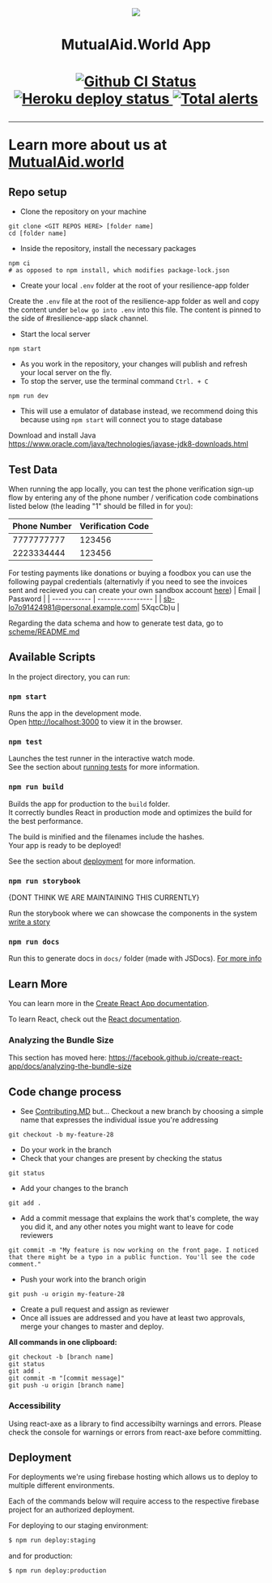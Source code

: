 <p align="center">
    <img src="https://github.com/factn/resilience-app/blob/master/src/img/logo.png?raw=true" />
    <h1 align="center">MutualAid.World App<h1>
</p>

<p align="center">
    <a href="https://github.com/factn/resilience-app/actions?query=workflow%3A%22resilience-app+CI%22">
        <img alt="Github CI Status" src="https://github.com/factn/resilience-app/workflows/resilience-app%20CI/badge.svg" />
    </a>
    <a href="resilience-app.herokuapp.com">
        <img alt="Heroku deploy status" src="https://heroku-badge.herokuapp.com/?app=resilience-app&style=" />
    </a>
    <a href="https://lgtm.com/projects/g/factn/resilience-app/alerts/"><img alt="Total alerts" src="https://img.shields.io/lgtm/alerts/g/factn/resilience-app.svg?logo=lgtm&logoWidth=18"/></a>
</p>

<hr />

Learn more about us at [MutualAid.world](https://mutualaid.world)

## Repo setup

- Clone the repository on your machine

```
git clone <GIT REPOS HERE> [folder name]
cd [folder name]
```

- Inside the repository, install the necessary packages

```
npm ci
# as opposed to npm install, which modifies package-lock.json
```

- Create your local `.env` folder at the root of your resilience-app folder

Create the `.env` file at the root of the resilience-app folder as well and copy the content under `below go into .env` into this file. The content is pinned to the side of #resilience-app slack channel.

- Start the local server

```
npm start
```

- As you work in the repository, your changes will publish and refresh your local server on the fly.
- To stop the server, use the terminal command `Ctrl. + C`

```
npm run dev
```

- This will use a emulator of database instead, we recommend doing this because using `npm start` will connect you to stage database

Download and install Java
https://www.oracle.com/java/technologies/javase-jdk8-downloads.html

## Test Data

When running the app locally, you can test the phone verification sign-up flow by entering any of the phone number / verification code combinations listed below (the leading "1" should be filled in for you):

| Phone Number | Verification Code |
| ------------ | ----------------- |
| 7777777777   | 123456            |
| 2223334444   | 123456            |

For testing payments like donations or buying a foodbox you can use the following paypal credentials
(alternativly if you need to see the invoices sent and recieved you can create your own sandbox account [here](https://developer.paypal.com/))
| Email | Password |
| ------------ | ----------------- |
| sb-lo7o91424981@personal.example.com| 5XqcCb)u |

Regarding the data schema and how to generate test data, go to [scheme/README.md](./scheme/README.md)

## Available Scripts

In the project directory, you can run:

### `npm start`

Runs the app in the development mode.<br />
Open [http://localhost:3000](http://localhost:3000) to view it in the browser.

### `npm test`

Launches the test runner in the interactive watch mode.<br />
See the section about [running tests](https://facebook.github.io/create-react-app/docs/running-tests) for more information.

### `npm run build`

Builds the app for production to the `build` folder.<br />
It correctly bundles React in production mode and optimizes the build for the best performance.

The build is minified and the filenames include the hashes.<br />
Your app is ready to be deployed!

See the section about [deployment](https://facebook.github.io/create-react-app/docs/deployment) for more information.

### `npm run storybook`

{DONT THINK WE ARE MAINTAINING THIS CURRENTLY}

Run the storybook where we can showcase the components in the system
[write a story](https://storybook.js.org/docs/basics/writing-stories/)

### `npm run docs`

Run this to generate docs in `docs/` folder (made with JSDocs).
[For more info](https://jsdoc.app/)

## Learn More

You can learn more in the [Create React App documentation](https://facebook.github.io/create-react-app/docs/getting-started).

To learn React, check out the [React documentation](https://reactjs.org/).

### Analyzing the Bundle Size

This section has moved here: https://facebook.github.io/create-react-app/docs/analyzing-the-bundle-size

## Code change process

- See [Contributing.MD](/CONTRIBUTING.md) but... Checkout a new branch by choosing a simple name that expresses the individual issue you're addressing

```
git checkout -b my-feature-28
```

- Do your work in the branch
- Check that your changes are present by checking the status

```
git status
```

- Add your changes to the branch

```
git add .
```

- Add a commit message that explains the work that's complete, the way you did it, and any other notes you might want to leave for code reviewers

```
git commit -m "My feature is now working on the front page. I noticed that there might be a typo in a public function. You'll see the code comment."
```

- Push your work into the branch origin

```
git push -u origin my-feature-28
```

- Create a pull request and assign <reviewer goes here> as reviewer
- Once all issues are addressed and you have at least two approvals, merge your changes to master and deploy.

**All commands in one clipboard:**

```
git checkout -b [branch name]
git status
git add .
git commit -m "[commit message]"
git push -u origin [branch name]
```

### Accessibility

Using react-axe as a library to find accessibilty warnings and errors. Please check the console for warnings or errors from react-axe before committing.

## Deployment

For deployments we're using firebase hosting which allows us to deploy to multiple different environments.

Each of the commands below will require access to the respective firebase project for an authorized deployment.

For deploying to our staging environment:

```bash
$ npm run deploy:staging
```

and for production:

```bash
$ npm run deploy:production
```
